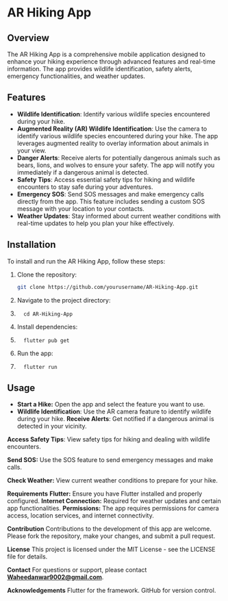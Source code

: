 # AR Hiking App

## Overview
The AR Hiking App is a comprehensive mobile application designed to enhance your hiking experience through advanced features and real-time information. The app provides wildlife identification, safety alerts, emergency functionalities, and weather updates.

## Features
- **Wildlife Identification**: Identify various wildlife species encountered during your hike.
- **Augmented Reality (AR) Wildlife Identification**: Use the camera to identify various wildlife species encountered during your hike. The app leverages augmented reality to overlay information about animals in your view.
- **Danger Alerts**: Receive alerts for potentially dangerous animals such as bears, lions, and wolves to ensure your safety. The app will notify you immediately if a dangerous animal is detected.
- **Safety Tips**: Access essential safety tips for hiking and wildlife encounters to stay safe during your adventures.
- **Emergency SOS**: Send SOS messages and make emergency calls directly from the app. This feature includes sending a custom SOS message with your location to your contacts.
- **Weather Updates**: Stay informed about current weather conditions with real-time updates to help you plan your hike effectively.

## Installation
To install and run the AR Hiking App, follow these steps:

1. Clone the repository:
   ```bash
   git clone https://github.com/yourusername/AR-Hiking-App.git
   
2. Navigate to the project directory:
3.       cd AR-Hiking-App

4. Install dependencies:
5.       flutter pub get

6. Run the app:
7.       flutter run

## Usage

- **Start a Hike:** Open the app and select the feature you want to use.
- **Wildlife Identification**: Use the AR camera feature to identify wildlife during your hike.
**Receive Alerts**: Get notified if a dangerous animal is detected in your vicinity.

**Access Safety Tips**: View safety tips for hiking and dealing with wildlife encounters.

**Send SOS:** Use the SOS feature to send emergency messages and make calls.

**Check Weather:** View current weather conditions to prepare for your hike.

**Requirements**
**Flutter:** Ensure you have Flutter installed and properly configured.
**Internet Connection:** Required for weather updates and certain app functionalities.
**Permissions:** The app requires permissions for camera access, location services, and internet connectivity.

**Contribution**
Contributions to the development of this app are welcome. Please fork the repository, make your changes, and submit a pull request.

**License**
This project is licensed under the MIT License - see the LICENSE file for details.

**Contact**
For questions or support, please contact **Waheedanwar9002@gmail.com**.

**Acknowledgements**
Flutter for the framework.
GitHub for version control.   
